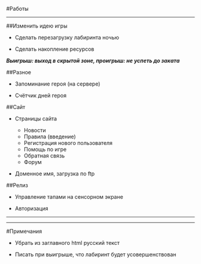 #Работы

----------
##Изменить идею игры 

- Сделать перезагрузку лабиринта ночью

- Сделать накопление ресурсов

***Выигрыш: выход в скрытой зоне, проигрыш: не успеть до заката***


##Разное

- Запоминание героя (на сервере)

- Счётчик дней героя


##Сайт
                
- Страницы сайта

	- Новости
	- Правила (введение)
	- Регистрация нового пользователя
	- Помощь по игре
	- Обратная связь
	- Форум

- Доменное имя, загрузка по ftp
   
   
##Релиз

- Управление тапами на сенсорном экране
                
- Авторизация


----------

----------

#Примечания

- Убрать из заглавного html русский текст

- Писать при выигрыше, что лабиринт будет усовершенствован


